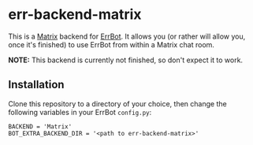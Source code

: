 # err-backend-matrix

This is a [Matrix](matrix.io) backend for [ErrBot](errbot.io). It allows you (or rather will allow
you, once it's finished) to use ErrBot from within a Matrix chat room.

**NOTE:** This backend is currently not finished, so don't expect it to work.

## Installation

Clone this repository to a directory of your choice, then change the following variables in your
ErrBot `config.py`:

```
BACKEND = 'Matrix'
BOT_EXTRA_BACKEND_DIR = '<path to err-backend-matrix>'
```
